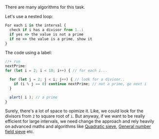 There are many algorithms for this task. 

Let's use a nested loop:

```js
For each i in the interval {
  check if i has a divisor from 1..i
  if yes => the value is not a prime
  if no => the value is a prime, show it
}
```

The code using a label:

```js
//+ run
nextPrime:
for (let i = 2; i < 10; i++) { // for each i...

  for (let j = 2; j < i; j++) { // look for a divisor..
    if (i % j == 0) continue nextPrime; // not a prime, go next i
  }

  alert( i ); // a prime
}
```

Surely, there's a lot of space to opimize it. Like, we could look for the divisors from `2` to square root of `i`. But anyway, if we want to be really efficient for large intervals, we need change the approach and rely heavily on advanced maths and algorithms like [Quadratic sieve](https://en.wikipedia.org/wiki/Quadratic_sieve), [General number field sieve](https://en.wikipedia.org/wiki/General_number_field_sieve) etc.

